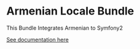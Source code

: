 Armenian Locale Bundle
====================

This Bundle Integrates Armenian to Symfony2


<a href="/Resources/doc/index.md">See documentation here</a>
